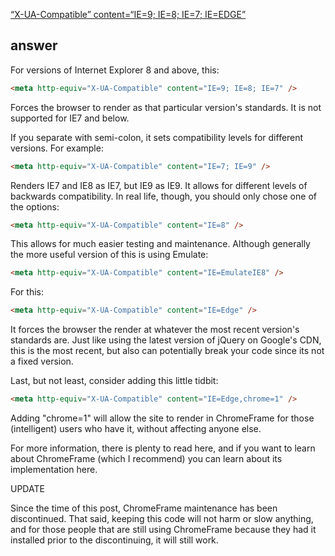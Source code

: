 [“X-UA-Compatible” content=“IE=9; IE=8; IE=7; IE=EDGE”](http://stackoverflow.com/questions/14611264/x-ua-compatible-content-ie-9-ie-8-ie-7-ie-edge)

## answer

For versions of Internet Explorer 8 and above, this:

```html
<meta http-equiv="X-UA-Compatible" content="IE=9; IE=8; IE=7" />
```

Forces the browser to render as that particular version's standards. It is not supported for IE7 and below.

If you separate with semi-colon, it sets compatibility levels for different versions. For example:

```html
<meta http-equiv="X-UA-Compatible" content="IE=7; IE=9" />
```

Renders IE7 and IE8 as IE7, but IE9 as IE9. It allows for different levels of backwards compatibility. In real life, though, you should only chose one of the options:

```html
<meta http-equiv="X-UA-Compatible" content="IE=8" />
```

This allows for much easier testing and maintenance. Although generally the more useful version of this is using Emulate:

```html
<meta http-equiv="X-UA-Compatible" content="IE=EmulateIE8" />
```

For this:

```html
<meta http-equiv="X-UA-Compatible" content="IE=Edge" />
```

It forces the browser the render at whatever the most recent version's standards are. Just like using the latest version of jQuery on Google's CDN, this is the most recent, but also can potentially break your code since its not a fixed version.

Last, but not least, consider adding this little tidbit:

```html
<meta http-equiv="X-UA-Compatible" content="IE=Edge,chrome=1" />
```

Adding "chrome=1" will allow the site to render in ChromeFrame for those (intelligent) users who have it, without affecting anyone else.

For more information, there is plenty to read here, and if you want to learn about ChromeFrame (which I recommend) you can learn about its implementation here.

UPDATE

Since the time of this post, ChromeFrame maintenance has been discontinued. That said, keeping this code will not harm or slow anything, and for those people that are still using ChromeFrame because they had it installed prior to the discontinuing, it will still work.
